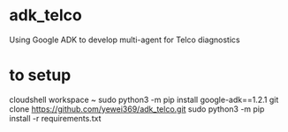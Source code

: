 # adk_telco
Using Google ADK to develop multi-agent for Telco diagnostics

# to setup
cloudshell workspace ~
sudo python3 -m pip install google-adk==1.2.1
git clone https://github.com/yewei369/adk_telco.git
sudo python3 -m pip install -r requirements.txt